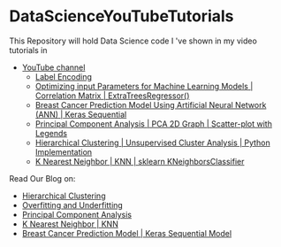 # DataScienceYouTubeTutorials
This Repository will hold Data Science code I 've shown in my video tutorials in 
 - [YouTube channel](https://www.youtube.com/channel/UCaHIYtEh4EmVIGwca0pnfYg)
   - [Label Encoding](https://youtu.be/kW1Sm8S1Jf0)
   - [Optimizing input Parameters for Machine Learning Models | Correlation Matrix | ExtraTreesRegressor()](https://youtu.be/dtK7XNn9x9c)
   - [Breast Cancer Prediction Model Using Artificial Neural Network (ANN) | Keras Sequential](https://youtu.be/wk5Y5tP4NhU)
   - [Principal Component Analysis | PCA 2D Graph | Scatter-plot with Legends](https://youtu.be/vt13NPz4_Es)
   - [Hierarchical Clustering | Unsupervised Cluster Analysis | Python Implementation](https://youtu.be/g27eRAe5ylw)
   - [K Nearest Neighbor | KNN | sklearn KNeighborsClassifier](https://youtu.be/Tq5QVLuwbBE)

Read Our Blog on: 
  - [Hierarchical Clustering](https://csschoolonline.xyz/hierarchical-clustering-python-implementation/)
  - [Overfitting and Underfitting](https://csschoolonline.xyz/overfitting-and-underfitting-dataset-high-variance-and-high-bias/)
  - [Principal Component Analysis](https://csschoolonline.xyz/principal-component-analysis-pca-2d-graph-scatter-plot-with-legends/)
  - [K Nearest Neighbor | KNN ](https://csschoolonline.xyz/k-nearest-neighbor-knn-sklearn-kneighborsclassifier/)
  - [Breast Cancer Prediction Model | Keras Sequential Model](https://csschoolonline.xyz/breast-cancer-prediction-model-keras-sequential-model/)
